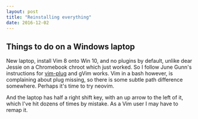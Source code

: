 ```yaml
---
layout: post
title: "Reinstalling everything"
date: 2016-12-02
---
```

Things to do on a Windows laptop
-----------------------

New laptop, install Vim 8 onto Win 10, and no plugins by default, unlike dear Jessie on a Chromebook chroot which just worked. So I follow June Gunn's instructions for [vim-plug](https://github.com/junegunn/vim-plug) and gVim works. Vim in a bash however, is complaining about plug missing, so there is some subtle path difference somewhere. Perhaps it's time to try neovim.

And the laptop has half a right shift key, with an up arrow to the left of it, which I've hit dozens of times by mistake. As a Vim user I may have to remap it.
